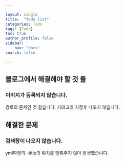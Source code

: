 ```yaml
---

layout: single
title:  "Todo list"
categories: Todo
tags: [Todo]
toc: true
author_profile: false
sidebar:
    nav: "docs"
search: false

---
```




## 블로그에서 해결해야 할 것 들

### 이미지가 등록되지 않습니다.

경로의 문제인 것 같습니다. 카테고리 지정후 나오지 않습니다.



## 해결한 문제

### 검색창이 나오지 않습니다.

yml파일의 -title의 위치를 맞춰주지 않아 발생했습니다.
